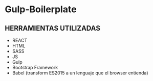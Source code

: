 # Gulp-Boilerplate

##  HERRAMIENTAS UTILIZADAS

  - REACT
  - HTML
  - SASS
  - JS
  - Gulp
  - Bootstrap Framework
  - Babel (transform ES2015 a un lenguaje que el browser entienda)
  
